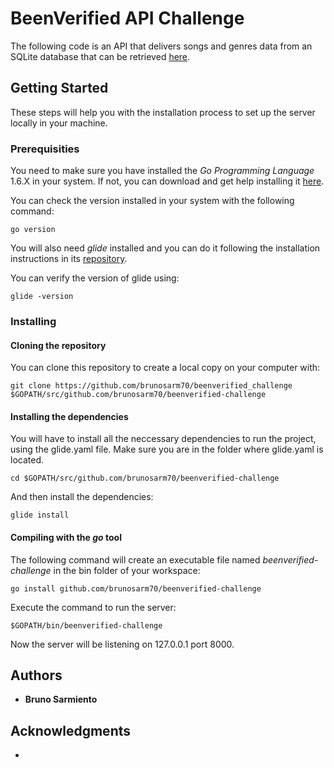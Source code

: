 # BeenVerified API Challenge

The following code is an API that delivers songs and genres data from an SQLite database that can be retrieved [here](https://s3.amazonaws.com/bv-challenge/jrdd.db).

## Getting Started

These steps will help you with the installation process to set up the server locally in your machine.

### Prerequisities

You need to make sure you have installed the *Go Programming Language* 1.6.X in your system. If not, you can download and get help installing it [here](https://golang.org/doc/install).

You can check the version installed in your system with the following command:
```
go version
```


You will also need *glide* installed and you can do it following the installation instructions in its [repository](https://github.com/Masterminds/glide).

You can verify the version of glide using:
```
glide -version
```


### Installing

#### Cloning the repository
You can clone this repository to create a local copy on your computer with:
```
git clone https://github.com/brunosarm70/beenverified_challenge $GOPATH/src/github.com/brunosarm70/beenverified-challenge
```

#### Installing the dependencies

You will have to install all the neccessary dependencies to run the project, using the glide.yaml file.
Make sure you are in the folder where glide.yaml is located.
```
cd $GOPATH/src/github.com/brunosarm70/beenverified-challenge
```
And then install the dependencies:
```
glide install
```

#### Compiling with the *go* tool

The following command will create an executable file named *beenverified-challenge* in the bin folder of your workspace:
```
go install github.com/brunosarm70/beenverified-challenge
```

Execute the command to run the server:
```
$GOPATH/bin/beenverified-challenge
```
Now the server will be listening on 127.0.0.1 port 8000.


## Authors

* **Bruno Sarmiento**  


## Acknowledgments

* 
